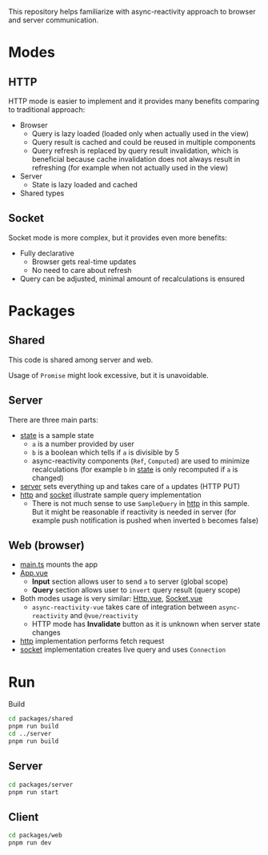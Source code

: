 This repository helps familiarize with async-reactivity approach to browser and server communication.

# Modes

## HTTP

HTTP mode is easier to implement and it provides many benefits comparing to traditional approach:

* Browser
    * Query is lazy loaded (loaded only when actually used in the view)
    * Query result is cached and could be reused in multiple components
    * Query refresh is replaced by query result invalidation, which is beneficial because cache invalidation does not always result in refreshing (for example when not actually used in the view)
* Server
    * State is lazy loaded and cached
* Shared types

## Socket

Socket mode is more complex, but it provides even more benefits:

* Fully declarative
    * Browser gets real-time updates
    * No need to care about refresh
* Query can be adjusted, minimal amount of recalculations is ensured

# Packages

## Shared

This code is shared among server and web.

Usage of `Promise` might look excessive, but it is unavoidable.

## Server

There are three main parts:

* [state](packages/server/src/state.ts) is a sample state
    * `a` is a number provided by user
    * `b` is a boolean which tells if `a` is divisible by 5
    * async-reactivity components (`Ref`, `Computed`) are used to minimize recalculations (for example `b` in [state](packages/server/src/state.ts) is only recomputed if `a` is changed)
* [server](packages/server/src/server.ts) sets everything up and takes care of `a` updates (HTTP PUT)
* [http](packages/server/src/http.ts) and [socket](packages/server/src/socket.ts) illustrate sample query implementation
    * There is not much sense to use `SampleQuery` in [http](packages/server/src/http.ts) in this sample. But it might be reasonable if reactivity is needed in server (for example push notification is pushed when inverted `b` becomes false)

## Web (browser)

* [main.ts](packages/web/src/main.ts) mounts the app
* [App.vue](packages/web/src/App.vue)
    * **Input** section allows user to send `a` to server (global scope)
    * **Query** section allows user to `invert` query result (query scope)
* Both modes usage is very similar: [Http.vue](packages/web/src/Http.vue), [Socket.vue](packages/web/src/Socket.vue)
    * `async-reactivity-vue` takes care of integration between `async-reactivity` and `@vue/reactivity`
    * HTTP mode has **Invalidate** button as it is unknown when server state changes
* [http](packages/web/src/http.ts) implementation performs fetch request
* [socket](packages/web/src/socket.ts) implementation creates live query and uses `Connection`

# Run

Build

```bash
cd packages/shared
pnpm run build
cd ../server
pnpm run build
```

## Server

```bash
cd packages/server
pnpm run start
```

## Client
```bash
cd packages/web
pnpm run dev
```
